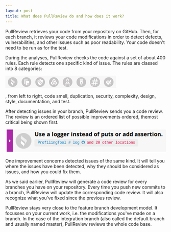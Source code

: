 ```yaml
---
layout: post
title: What does PullReview do and how does it work?
---
```


PullReview retrieves your code from your repository on GitHub. Then, for each
branch, it reviews your code modifications in order to detect defects,
vulnerabilities, and other issues such as poor readability. Your code doesn't
need to be run as for the test.

During the analyses, PullReview checks the code against a set of about 400 rules.
Each rule detects one specific kind of issue. The rules are classed
into 8 categories:

![Category Icons](/assets/category-icons.png)

, from left to right, code smell, duplication, security, complexity, design,
style, documentation, and test.

After detecting issues in your branch, PullReview sends you
a code review. The review is an ordered list of possible improvements ordered, themost critical being shown first.

![Improvement](/assets/improvement.png)

One improvement concerns detected issues of the same kind. It will tell you
where the issues have been detected, why they should be considered as issues,
and how you could fix them.

As we said earlier, PullReview will generate a code review for every branches
you have on your repository. Every time you push new commits to a branch,
PullReview will update the corresponding code review. It will
also recognize what you've fixed since the previous review.

PullReview stays very close to the feature branch development model. It
focusses on your current work, i.e. the modifications you've
made on a branch. In the case of the integration branch (also called the default
branch and usually named master), PullReview reviews the whole code base.
